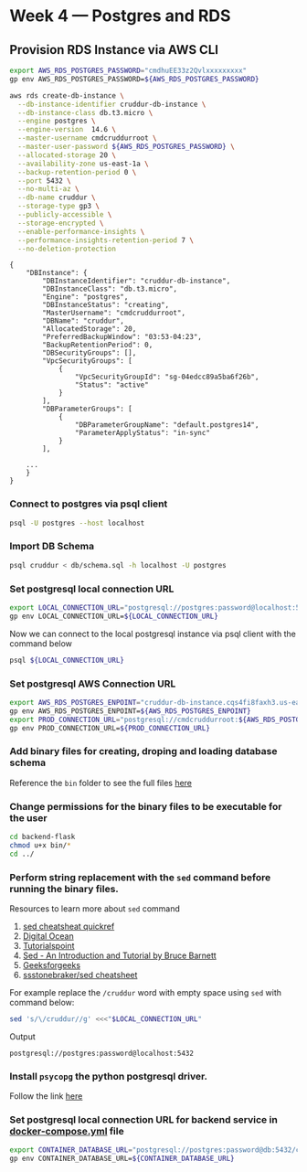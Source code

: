 # Week 4 — Postgres and RDS

## Provision RDS Instance via AWS CLI

```sh
export AWS_RDS_POSTGRES_PASSWORD="cmdhuEE33z2Qvlxxxxxxxxx"
gp env AWS_RDS_POSTGRES_PASSWORD=${AWS_RDS_POSTGRES_PASSWORD}
```

```sh
aws rds create-db-instance \
  --db-instance-identifier cruddur-db-instance \
  --db-instance-class db.t3.micro \
  --engine postgres \
  --engine-version  14.6 \
  --master-username cmdcruddurroot \
  --master-user-password ${AWS_RDS_POSTGRES_PASSWORD} \
  --allocated-storage 20 \
  --availability-zone us-east-1a \
  --backup-retention-period 0 \
  --port 5432 \
  --no-multi-az \
  --db-name cruddur \
  --storage-type gp3 \
  --publicly-accessible \
  --storage-encrypted \
  --enable-performance-insights \
  --performance-insights-retention-period 7 \
  --no-deletion-protection
```

```
{
    "DBInstance": {
        "DBInstanceIdentifier": "cruddur-db-instance",
        "DBInstanceClass": "db.t3.micro",
        "Engine": "postgres",
        "DBInstanceStatus": "creating",
        "MasterUsername": "cmdcruddurroot",
        "DBName": "cruddur",
        "AllocatedStorage": 20,
        "PreferredBackupWindow": "03:53-04:23",
        "BackupRetentionPeriod": 0,
        "DBSecurityGroups": [],
        "VpcSecurityGroups": [
            {
                "VpcSecurityGroupId": "sg-04edcc89a5ba6f26b",
                "Status": "active"
            }
        ],
        "DBParameterGroups": [
            {
                "DBParameterGroupName": "default.postgres14",
                "ParameterApplyStatus": "in-sync"
            }
        ],
        
    ...
    }
}
```

### Connect to postgres via psql client

```sh
psql -U postgres --host localhost
```

### Import DB Schema

```sh
psql cruddur < db/schema.sql -h localhost -U postgres
```

### Set postgresql local connection URL

```sh
export LOCAL_CONNECTION_URL="postgresql://postgres:password@localhost:5432/cruddur"
gp env LOCAL_CONNECTION_URL=${LOCAL_CONNECTION_URL}
```

Now we can connect to the local postgresql instance via psql client with the command below

```sh
psql ${LOCAL_CONNECTION_URL}
```

### Set postgresql AWS Connection URL

```sh
export AWS_RDS_POSTGRES_ENPOINT="cruddur-db-instance.cqs4fi8faxh3.us-east-1.rds.amazonaws.com"
gp env AWS_RDS_POSTGRES_ENPOINT=${AWS_RDS_POSTGRES_ENPOINT}
export PROD_CONNECTION_URL="postgresql://cmdcruddurroot:${AWS_RDS_POSTGRES_PASSWORD}@${AWS_RDS_POSTGRES_ENPOINT}:5432/cruddur"
gp env PROD_CONNECTION_URL=${PROD_CONNECTION_URL}
```

### Add binary files for creating, droping and loading database schema

Reference the `bin` folder to see the full files [here](../backend-flask/bin/)

### Change permissions for the binary files to be executable for the user

```sh
cd backend-flask
chmod u+x bin/*
cd ../
```

### Perform string replacement with the `sed` command before running the binary files.

Resources to learn more about `sed` command
1. [sed cheatsheat quickref](https://quickref.me/sed)
2. [Digital Ocean](https://www.digitalocean.com/community/tutorials/the-basics-of-using-the-sed-stream-editor-to-manipulate-text-in-linux)
3. [Tutorialspoint](https://www.tutorialspoint.com/sed/index.htm)
4. [Sed - An Introduction and Tutorial by Bruce Barnett](https://www.grymoire.com/Unix/Sed.html)
5. [Geeksforgeeks](https://www.geeksforgeeks.org/sed-command-in-linux-unix-with-examples/)
6. [ssstonebraker/sed cheatsheet](https://gist.github.com/ssstonebraker/6140154)

For example replace the `/cruddur` word with empty space using `sed` with command below:

```sh
sed 's/\/cruddur//g' <<<"$LOCAL_CONNECTION_URL"
```

Output
```
postgresql://postgres:password@localhost:5432
```

### Install `psycopg` the python postgresql driver.
Follow the link [here](https://www.psycopg.org/)


### Set postgresql local connection URL for backend service in [docker-compose.yml](../docker-compose.yml) file

```sh
export CONTAINER_DATABASE_URL="postgresql://postgres:password@db:5432/cruddur"
gp env CONTAINER_DATABASE_URL=${CONTAINER_DATABASE_URL}
```
